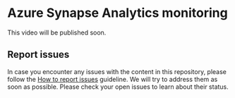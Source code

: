 # Azure Synapse Analytics monitoring

This video will be published soon.

## Report issues

In case you encounter any issues with the content in this repository, please follow the [How to report issues](./../report-issues.md) guideline. We will try to address them as soon as possible. Please check your open issues to learn about their status.
